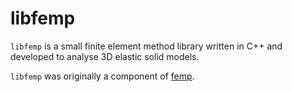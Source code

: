 # libfemp

```libfemp``` is a small finite element method library written in C++ and developed to analyse 3D elastic solid models.

```libfemp``` was originally a component of [femp](https://github.com/ruimaciel/femp).